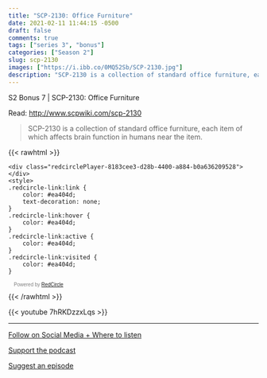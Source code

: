 ```yaml
---
title: "SCP-2130: Office Furniture"
date: 2021-02-11 11:44:15 -0500
draft: false
comments: true
tags: ["series 3", "bonus"]
categories: ["Season 2"]
slug: scp-2130
images: ["https://i.ibb.co/0MQ52Sb/SCP-2130.jpg"]
description: "SCP-2130 is a collection of standard office furniture, each item of which affects brain function in humans near the item"
---
```


S2 Bonus 7 | SCP-2130: Office Furniture

Read: http://www.scpwiki.com/scp-2130

> SCP-2130 is a collection of standard office furniture, each item of which affects brain function in humans near the item.

{{< rawhtml >}}
<script async defer onload="redcircleIframe();" src="https://api.podcache.net/embedded-player/sh/63705181-2bd5-4fc1-a869-6f5b27226efa/ep/8183cee3-d28b-4400-a884-b0a636209528"></script>
    <div class="redcirclePlayer-8183cee3-d28b-4400-a884-b0a636209528"></div>
    <style>
    .redcircle-link:link {
        color: #ea404d;
        text-decoration: none;
    }
    .redcircle-link:hover {
        color: #ea404d;
    }
    .redcircle-link:active {
        color: #ea404d;
    }
    .redcircle-link:visited {
        color: #ea404d;
    }
</style>
<p style="margin-top:3px;margin-left:11px;font-family: sans-serif;font-size: 10px; color: gray;">Powered by <a class="redcircle-link" href="https://redcircle.com?utm_source=rc_embedded_player&utm_medium=web&utm_campaign=embedded_v1">RedCircle</a></p>
{{< /rawhtml >}}

{{< youtube 7hRKDzzxLqs >}}

---

[Follow on Social Media + Where to listen](/links)

[Support the podcast](/support)

[Suggest an episode](/suggest)
